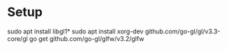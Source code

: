 # Setup

sudo apt install libgl1*
sudo apt install xorg-dev
github.com/go-gl/gl/v3.3-core/gl
go get github.com/go-gl/glfw/v3.2/glfw
